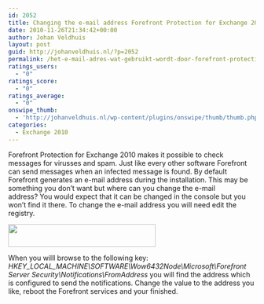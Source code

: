 ```yaml
---
id: 2052
title: Changing the e-mail address Forefront Protection for Exchange 2010 uses
date: 2010-11-26T21:34:42+00:00
author: Johan Veldhuis
layout: post
guid: http://johanveldhuis.nl/?p=2052
permalink: /het-e-mail-adres-wat-gebruikt-wordt-door-forefront-protection-for-exchange-2010-aanpassen/
ratings_users:
  - "0"
ratings_score:
  - "0"
ratings_average:
  - "0"
onswipe_thumb:
  - 'http://johanveldhuis.nl/wp-content/plugins/onswipe/thumb/thumb.php?src=http://johanveldhuis.nl/wp-content/uploads/2010/11/ForeFront-Registry.jpg&amp;w=600&amp;h=800&amp;zc=1&amp;q=75&amp;f=0'
categories:
  - Exchange 2010
---
```

Forefront Protection for Exchange 2010 makes it possible to check messages for virusses and spam. Just like every other software Forefront can send messages when an infected message is found. By default Forefront generates an e-mail address during the installation. This may be something you don&#8217;t want but where can you change the e-mail address? You would expect that it can be changed in the console but you won&#8217;t find it there. To change the e-mail address you will need edit the registry.

[<img class="alignnone size-medium wp-image-2057" title="ForeFront Registry" src="https://i2.wp.com/johanveldhuis.nl/wp-content/uploads/2010/11/ForeFront-Registry-300x46.jpg?resize=300%2C46" alt="" width="300" height="46" srcset="https://i0.wp.com/johanveldhuis.nl/wp-content/uploads/2010/11/ForeFront-Registry.jpg?resize=300%2C46&ssl=1 300w, https://i0.wp.com/johanveldhuis.nl/wp-content/uploads/2010/11/ForeFront-Registry.jpg?w=480&ssl=1 480w" sizes="(max-width: 300px) 100vw, 300px" data-recalc-dims="1" />](https://i0.wp.com/johanveldhuis.nl/wp-content/uploads/2010/11/ForeFront-Registry.jpg)

When you willl browse to the following key: _HKEY\_LOCAL\_MACHINE\SOFTWARE\Wow6432Node\Microsoft\Forefront Server Security\Notifications\FromAddress_ you will find the address which is configured to send the notifications. Change the value to the address you like, reboot the Forefront services and your finished.